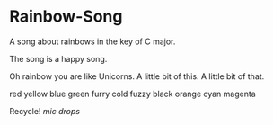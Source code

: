 # Rainbow-Song

A song about rainbows in the key of C major.

The song is a happy song.

Oh rainbow
you are like Unicorns.
A little bit of this.
A little bit of that.

red yellow blue green furry cold fuzzy black orange cyan magenta

Recycle!
*mic drops*

